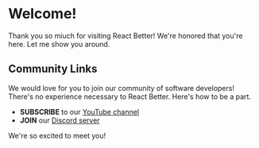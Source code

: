# Welcome!
Thank you so miuch for visiting React Better! We're honored that you're here. Let me show you around.

## Community Links
We would love for you to join our community of software developers! There's no experience necessary to React Better. Here's how to be a part.

- **SUBSCRIBE** to our [YouTube channel](https://www.youtube.com/channel/UCwsC--bveNpM39MIqsicfUw)
- **JOIN** our [Discord server](https://discord.gg/Q7BbYEeASE)

We're so excited to meet you!
